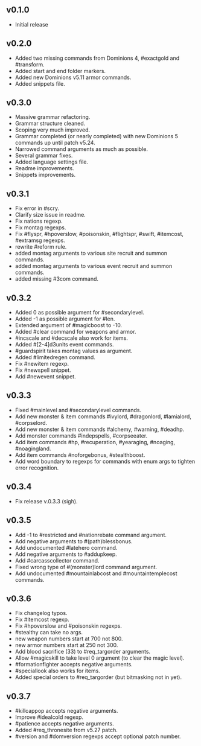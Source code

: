 ## v0.1.0
* Initial release

## v0.2.0
* Added two missing commands from Dominions 4, #exactgold and #transform.
* Added start and end folder markers.
* Added new Dominions v5.11 armor commands.
* Added snippets file.

## v0.3.0
* Massive grammar refactoring.
* Grammar structure cleaned.
* Scoping very much improved.
* Grammar completed (or nearly completed) with new Dominions 5 commands up until patch v5.24.
* Narrowed command arguments as much as possible.
* Several grammar fixes.
* Added language settings file.
* Readme improvements.
* Snippets improvements.

## v0.3.1
* Fix error in #scry.
* Clarify size issue in readme.
* Fix nations regexp.
* Fix montag regexps.
* Fix #flyspr, #hpoverslow, #poisonskin, #flightspr, #swift, #itemcost, #extramsg regexps.
* rewrite #reform rule.
* added montag arguments to various site recruit and summon commands.
* added montag arguments to various event recruit and summon commands.
* added missing #3com command.

## v0.3.2
* Added 0 as possible argument for #secondarylevel.
* Added -1 as possible argument for #len.
* Extended argument of #magicboost to -10.
* Added #clear command for weapons and armor.
* #incscale and #decscale also work for items.
* Added #[2-4]d3units event commands.
* #guardspirit takes montag values as argument.
* Added #limitedregen command.
* Fix #newitem regexp.
* Fix #newspell snippet.
* Add #newevent snippet.

## v0.3.3
* Fixed #mainlevel and #secondarylevel commands.
* Add new monster & item commands #ivylord, #dragonlord, #lamialord, #corpselord.
* Add new monster & item commands #alchemy, #warning, #deadhp.
* Add monster commands #indepspells, #corpseeater.
* Add item commands #hp, #recuperation, #yearaging, #noaging, #noagingland.
* Add item commands #noforgebonus, #stealthboost.
* Add word boundary to regexps for commands with enum args to tighten error recognition.

## v0.3.4
* Fix release v.0.3.3 (sigh).

## v0.3.5
* Add -1 to #restricted and #nationrebate command argument.
* Add negative arguments to #(path)blessbonus.
* Add undocumented #latehero command.
* Add negative arguments to #addupkeep.
* Add #carcasscollector command.
* Fixed wrong type of #(monster)lord command argument.
* Add undocumented #mountainlabcost and #mountaintemplecost commands.

## v0.3.6
* Fix changelog typos.
* Fix #itemcost regexp.
* Fix #hpoverslow and #poisonskin regexps.
* #stealthy can take no args.
* new weapon numbers start at 700 not 800.
* new armor numbers start at 250 not 300.
* Add blood sacrifice (33) to #req_targorder arguments.
* Allow #magicskill to take level 0 argument (to clear the magic level).
* #formationfighter accepts negative arguments.
* #speciallook also works for items.
* Added special orders to #req_targorder (but bitmasking not in yet).

## v0.3.7
* #killcappop accepts negative arguments.
* Improve #idealcold regexp.
* #patience accepts negative arguments.
* Added #req_thronesite from v5.27 patch.
* #version and #domversion regexps accept optional patch number.

